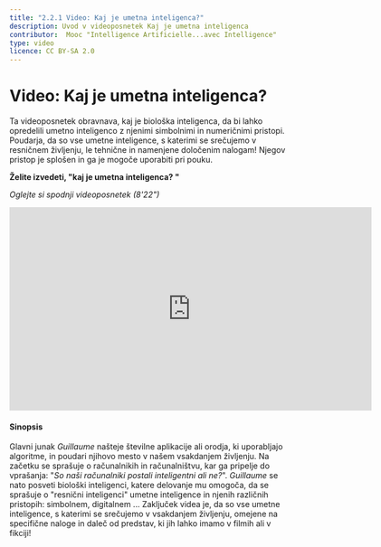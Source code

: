 ```yaml
---
title: "2.2.1 Video: Kaj je umetna inteligenca?"
description: Uvod v videoposnetek Kaj je umetna inteligenca
contributor:  Mooc "Intelligence Artificielle...avec Intelligence"
type: video
licence: CC BY-SA 2.0
---
```


# Video: Kaj je umetna inteligenca?

Ta videoposnetek obravnava, kaj je biološka inteligenca, da bi lahko opredelili umetno inteligenco z njenimi simbolnimi in numeričnimi pristopi. Poudarja, da so vse umetne inteligence, s katerimi se srečujemo v resničnem življenju, le tehnične in namenjene določenim nalogam!
Njegov pristop je splošen in ga je mogoče uporabiti pri pouku.

**Želite izvedeti, "kaj je umetna inteligenca? "**  

_Oglejte si spodnji videoposnetek (8'22")_

<center><iframe width="640" height="360" src="https://www.youtube.com/embed/bkuWz0eAS7w?rel=0&showinfo=0&cc_load_policy=1&hl=en&modestbranding=1" frameborder="0" allowfullscreen></iframe></center>

#### Sinopsis
Glavni junak _Guillaume_ našteje številne aplikacije ali orodja, ki uporabljajo algoritme, in poudari njihovo mesto v našem vsakdanjem življenju. Na začetku se sprašuje o računalnikih in računalništvu, kar ga pripelje do vprašanja: "*So naši računalniki postali inteligentni ali ne?*".
_Guillaume_ se nato posveti biološki inteligenci, katere delovanje mu omogoča, da se sprašuje o "resnični inteligenci" umetne inteligence in njenih različnih pristopih: simbolnem, digitalnem ... Zaključek videa je, da so vse umetne inteligence, s katerimi se srečujemo v vsakdanjem življenju, omejene na specifične naloge in daleč od predstav, ki jih lahko imamo v filmih ali v fikciji!
